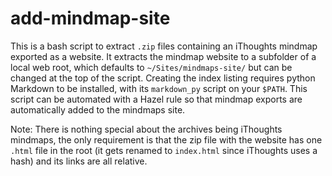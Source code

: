 # add-mindmap-site

This is a bash script to extract `.zip` files containing an iThoughts mindmap exported as a website. It extracts the mindmap website to a subfolder of a local web root, which defaults to `~/Sites/mindmaps-site/` but can be changed at the top of the script. Creating the index listing requires python Markdown to be installed, with its `markdown_py` script on your `$PATH`. This script can be automated with a Hazel rule so that mindmap exports are automatically added to the mindmaps site.

Note: There is nothing special about the archives being iThoughts mindmaps, the only requirement is that the zip file with the website has one `.html` file in the root (it gets renamed to `index.html` since iThoughts uses a hash) and its links are all relative.
